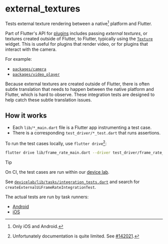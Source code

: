 # external_textures

Tests external texture rendering between a native[^1] platform and Flutter.

Part of Flutter's API for [plugins](https://docs.flutter.dev/development/packages-and-plugins/developing-packages#plugin) includes passing _external textures_, or textures
created outside of Flutter, to Flutter, typically using the [`Texture`][texture]
widget. This is useful for plugins that render video, or for plugins that
interact with the camera.

For example:

- [`packages/camera`][camera]
- [`packages/video_player`][video_player]

[texture]: https://api.flutter.dev/flutter/widgets/Texture-class.html
[camera]: https://github.com/flutter/packages/tree/8255fbed74465425a1ec06a1804225e705e29f52/packages/camera
[video_player]: https://github.com/flutter/packages/tree/8255fbed74465425a1ec06a1804225e705e29f52/packages/video_player

Because external textures are created outside of Flutter, there is often subtle
translation that needs to happen between the native platform and Flutter, which
is hard to observe. These integration tests are designed to help catch these
subtle translation issues.

## How it works

- Each `lib/*_main.dart` file is a Flutter app instrumenting a test case.
- There is a corresponding `test_driver/*_test.dart` that runs assertions.

To run the test cases locally, use `flutter drive`[^2]:

```sh
flutter drive lib/frame_rate_main.dart --driver test_driver/frame_rate_test.dart
```

> [!TIP]
> On CI, the test cases are run within our [device lab](../../devicelab/README.md).
>
> See [`devicelab/lib/tasks/integration_tests.dart`](../../devicelab/lib/tasks/integration_tests.dart)
> and search for `createExternalUiFrameRateIntegrationTest`.
>
> The actual tests are run by task runners:
>
> - [Android](../../devicelab/bin/tasks/external_textures_integration_test.dart)
> - [iOS](../../devicelab/bin/tasks/external_textures_integration_test_ios.dart)

[^1]: Only iOS and Android.
[^2]: Unfortunately documentation is quite limited. See [#142021](https://github.com/flutter/flutter/issues/142021).
